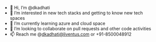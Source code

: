 - 👋 Hi, I’m @dkadhati
- 👀 I’m interested in new tech stacks and getting to know new tech spaces
- 🌱 I’m currently learning azure and cloud space
- 💞️ I’m looking to collaborate on pull requests and other code activities 
- 📫 Reach me @dkadhati@liventus.com or +91-8500048912

<!---
dkadhati/dkadhati is a ✨ special ✨ repository because its `README.md` (this file) appears on your GitHub profile.
You can click the Preview link to take a look at your changes.
--->
